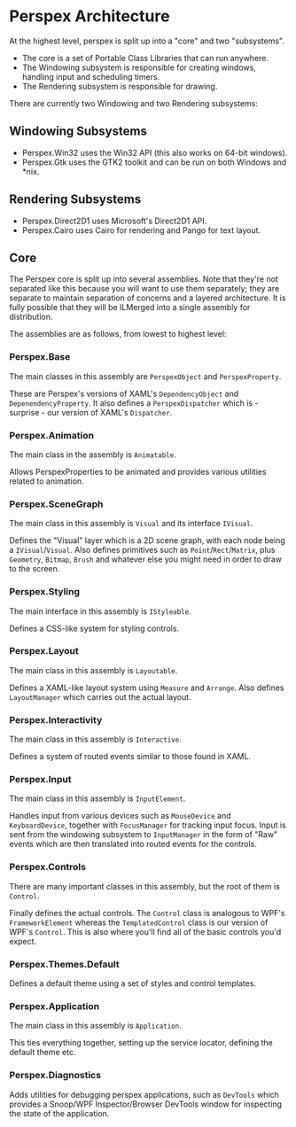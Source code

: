 # Perspex Architecture

At the highest level, perspex is split up into a "core" and two "subsystems".

* The core is a set of Portable Class Libraries that can run anywhere.
* The Windowing subsystem is responsible for creating windows, handling input and scheduling timers.
* The Rendering subsystem is responsible for drawing.

There are currently two Windowing and two Rendering subsystems:

## Windowing Subsystems

* Perspex.Win32 uses the Win32 API (this also works on 64-bit windows).
* Perspex.Gtk uses the GTK2 toolkit and can be run on both Windows and *nix.

## Rendering Subsystems

* Perspex.Direct2D1 uses Microsoft's Direct2D1 API.
* Perspex.Cairo uses Cairo for rendering and Pango for text layout.

## Core

The Perspex core is split up into several assemblies. Note that they're not separated like this 
because you will want to use them separately; they are separate to maintain separation of concerns 
and a layered architecture. It is fully possible that they will be ILMerged into a single assembly 
for distribution.

The assemblies are as follows, from lowest to highest level:

### Perspex.Base

The main classes in this assembly are `PerspexObject` and `PerspexProperty`.

These are Perspex's versions of XAML's `DependencyObject` and `DepenendencyProperty`. It also 
defines a `PerspexDispatcher` which is - surprise - our version of XAML's `Dispatcher`.

### Perspex.Animation

The main class in the assembly is `Animatable`.

Allows PerspexProperties to be animated and provides various utilities related to animation.

### Perspex.SceneGraph

The main class in this assembly is `Visual` and its interface `IVisual`.

Defines the "Visual" layer which is a 2D scene graph, with each node being a `IVisual`/`Visual`. 
Also defines primitives such as `Point`/`Rect`/`Matrix`, plus `Geometry`, `Bitmap`, `Brush` and 
whatever else you might need in order to draw to the screen.

### Perspex.Styling

The main interface in this assembly is `IStyleable`.

Defines a CSS-like system for styling controls.

### Perspex.Layout

The main class in this assembly is `Layoutable`.

Defines a XAML-like layout system using `Measure` and `Arrange`. Also defines `LayoutManager` which 
carries out the actual layout.

### Perspex.Interactivity

The main class in this assembly is `Interactive`.

Defines a system of routed events similar to those found in XAML.

### Perspex.Input

The main class in this assembly is `InputElement`.

Handles input from various devices such as `MouseDevice` and `KeyboardDevice`, together with
`FocusManager` for tracking input focus. Input is sent from the windowing subsystem to 
`InputManager` in the form of "Raw" events which are then translated into routed events for the 
controls.

### Perspex.Controls

There are many important classes in this assembly, but the root of them is `Control`.

Finally defines the actual controls. The `Control` class is analogous to WPF's `FrameworkElement`
whereas the `TemplatedControl` class is our version of WPF's `Control`. This is also where you'll 
find all of the basic controls you'd expect.

### Perspex.Themes.Default

Defines a default theme using a set of styles and control templates.

### Perspex.Application

The main class in this assembly is `Application`.

This ties everything together, setting up the service locator, defining the default theme etc.

### Perspex.Diagnostics

Adds utilities for debugging perspex applications, such as `DevTools` which provides a Snoop/WPF
Inspector/Browser DevTools window for inspecting the state of the application.

